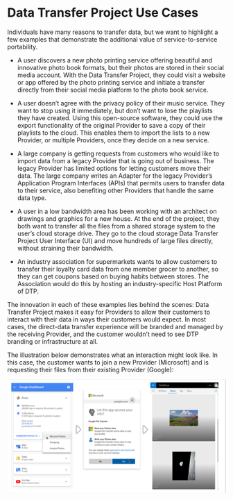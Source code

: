 # Data Transfer Project Use Cases

Individuals have many reasons to transfer data, but we want to highlight a few examples that demonstrate the additional value of service-to-service portability.

 - A user discovers a new photo printing service offering beautiful and innovative photo book formats, but their photos are stored in their social media account. With the Data Transfer Project, they could visit a website or app offered by the photo printing service and initiate a transfer directly from their social media platform to the photo book service.

 - A user doesn’t agree with the privacy policy of their music service. They want to stop using it immediately, but don’t want to lose the playlists they have created. Using this open-source software, they could use the export functionality of the original Provider to save a copy of their playlists to the cloud. This enables them to import the lists to a new Provider, or multiple Providers, once they decide on a new service.

 - A large company is getting requests from customers who would like to import data from a legacy Provider that is going out of business. The legacy Provider has limited options for letting customers move their data. The large company writes an Adapter for the legacy Provider’s Application Program Interfaces (APIs) that permits users to transfer data to their service, also benefiting other Providers that handle the same data type.

 - A user in a low bandwidth area has been working with an architect on drawings and graphics for a new house. At the end of the project, they both want to transfer all the files from a shared storage system to the user’s cloud storage drive. They go to the cloud storage Data Transfer Project User Interface (UI) and move hundreds of large files directly, without straining their bandwidth.

 - An industry association for supermarkets wants to allow customers to transfer their loyalty card data from one member grocer to another, so they can get coupons based on buying habits between stores. The Association would do this by hosting an industry-specific Host Platform of DTP.

The innovation in each of these examples lies behind the scenes: Data Transfer Project makes it easy for Providers to allow their customers to interact with their data in ways their customers would expect. In most cases, the direct-data transfer experience will be branded and managed by the receiving Provider, and the customer wouldn’t need to see DTP branding or infrastructure at all.

The illustration below demonstrates what an interaction might look like. In this case, the customer wants to join a new Provider (Microsoft) and is requesting their files from their existing Provider (Google):

<img src="/images/dashboard-flow.png" />
